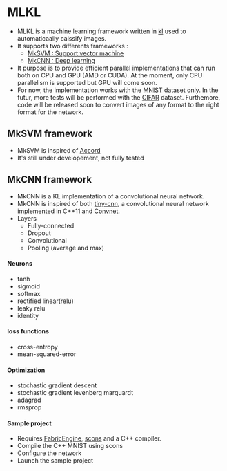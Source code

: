 # MLKL

- MLKL is a machine learning framework written in [kl](http://fabricengine.com/) used to automaticaally calssify images. 
- It supports two differents frameworks :
	* [MkSVM : Support vector machine](#MkSVM-framework)
	* [MkCNN : Deep learning](#MkCNN-framework)
- It purpose is to provide efficient parallel implementations that can run both on CPU and GPU (AMD or CUDA). At the moment, only CPU parallelism is supported but GPU will come soon.
- For now, the implementation works with the [MNIST](http://yann.lecun.com/exdb/mnist/) dataset only. In the futur, more tests will be performed with the [CIFAR](http://www.cs.toronto.edu/~kriz/cifar.html) dataset. Furthemore, code will be released soon to convert images of any format to the right format for the network.



## MkSVM framework
- MkSVM is inspired of [Accord](http://accord-framework.net/)
- It's still under developement, not fully tested
 



## MkCNN framework
- MkCNN is a KL implementation of a convolutional neural network.
- MkCNN is inspired of both [tiny-cnn](https://github.com/nyanp/tiny-cnn/wiki), a convolutional neural network implemented in C++11 and [Convnet](https://code.google.com/p/cuda-convnet/).
- Layers
	* Fully-connected
	* Dropout
	* Convolutional
	* Pooling (average and max)

#### Neurons
* tanh
* sigmoid
* softmax
* rectified linear(relu)
* leaky relu
* identity

#### loss functions
* cross-entropy
* mean-squared-error

#### Optimization
* stochastic gradient descent
* stochastic gradient levenberg marquardt
* adagrad
* rmsprop


#### Sample project
* Requires [FabricEngine](http://fabricengine.com/get-fabric/), [scons](http://www.scons.org/) and a C++ compiler.
* Compile the C++ MNIST using scons
* Configure the network
* Launch the sample project
 